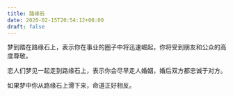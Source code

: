 ```yaml
---
title: 路缘石
date: 2020-02-15T20:54:12+08:00
draft: false
---
```


梦到踏在路缘石上，表示你在事业的圈子中将迅速崛起，你将受到朋友和公众的高度尊敬。

恋人们梦见一起走到路缘石上，表示你会尽早走人婚姻，婚后双方都忠诚于对方。

如果梦中你从路缘石上滑下来，命道正好相反。

